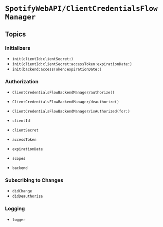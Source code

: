 # ``SpotifyWebAPI/ClientCredentialsFlowManager``

## Topics

### Initializers

- ``init(clientId:clientSecret:)``
- ``init(clientId:clientSecret:accessToken:expirationDate:)``
- ``init(backend:accessToken:expirationDate:)``

### Authorization

- ``ClientCredentialsFlowBackendManager/authorize()``
- ``ClientCredentialsFlowBackendManager/deauthorize()``
- ``ClientCredentialsFlowBackendManager/isAuthorized(for:)``

- ``clientId``
- ``clientSecret``
- ``accessToken``
- ``expirationDate``
- ``scopes``
- ``backend``

### Subscribing to Changes

- ``didChange``
- ``didDeauthorize``

### Logging

- ``logger``
